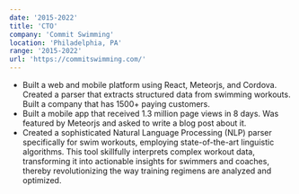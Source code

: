 ```yaml
---
date: '2015-2022'
title: 'CTO'
company: 'Commit Swimming'
location: 'Philadelphia, PA'
range: '2015-2022'
url: 'https://commitswimming.com/'
---
```


- Built a web and mobile platform using React, Meteorjs, and Cordova. Created a parser that extracts structured data from swimming workouts. Built a company that has 1500+ paying customers.
- Built a mobile app that received 1.3 million page views in 8 days. Was featured by Meteorjs and asked to write a blog post about it.
- Created a sophisticated Natural Language Processing (NLP) parser specifically for swim workouts, employing state-of-the-art linguistic algorithms. This tool skillfully interprets complex workout data, transforming it into actionable insights for swimmers and coaches, thereby revolutionizing the way training regimens are analyzed and optimized.
